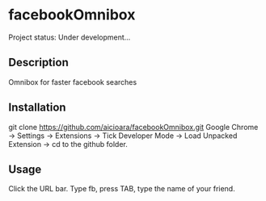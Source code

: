 facebookOmnibox
===============

Project status: Under development...


Description
-----------
Omnibox for faster facebook searches


Installation
------------

git clone https://github.com/aicioara/facebookOmnibox.git
Google Chrome -> Settings -> Extensions -> Tick Developer Mode -> Load Unpacked Extension -> cd to the github folder.


Usage
-----
Click the URL bar. Type fb, press TAB, type the name of your friend.